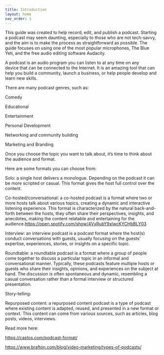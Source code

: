 ```yaml
---
title: Introduction
layout: home
nav_order: 1
---
```

This guide was created to help record, edit, and publish a podcast. Starting a podcast may seem daunting, especially to those who are not tech-savvy, and the aim is to make the process as straightforward as possible. The guide focuses on using one of the most popular microphones, The Blue Yeti, and the free audio editing software Audacity.

A podcast is an audio program you can listen to at any time on any device that can be connected to the Internet. It is an amazing tool that can help you build a community, launch a business, or help people develop and learn new skills.

There are many podcast genres, such as:

Comedy

Educational

Entertainment

Personal Development

Networking and community building

Marketing and Branding

Once you choose the topic you want to talk about, it’s time to think about the audience and format. 

Here are some formats you can choose from:

Solo: a single host delivers a monologue. Depending on the podcast it can be more scripted or casual. This format gives the host full control over the content.   

Co-hosted/conversational: a co-hosted podcast is a format where two or more hosts talk about various topics, creating a dynamic and interactive listening experience. This format is characterized by the natural back-and-forth between the hosts, they often share their perspectives, insights, and anecdotes, making the content relatable and entertaining for the audience.https://open.spotify.com/show/4VxRubY9xlwcKYCHbBLY03 

Interview: an interview podcast is a podcast format where the host(s) conduct conversations with guests, usually focusing on the guests' expertise, experiences, stories, or insights on a specific topic. 

Roundtable:  a roundtable podcast is a format where a group of people come together to discuss a particular topic in an informal and conversational manner. Typically, these podcasts feature multiple hosts or guests who share their insights, opinions, and experiences on the subject at hand. The discussion is often spontaneous and dynamic, resembling a casual conversation rather than a formal interview or structured presentation. 

Story-telling:  

Repurposed content: a repurposed content podcast is a type of podcast where existing content is adapted, reused, and presented in a new format or context. This content can come from various sources, such as articles, blog posts, videos, interviews. 



Read more here:

https://castos.com/podcast-format/ 

https://www.brafton.com/blog/video-marketing/types-of-podcasts/